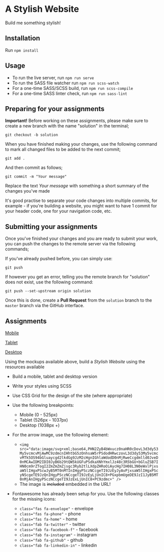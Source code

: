 # A Stylish Website

Build me something stylish!

## Installation

Run `npm install`

## Usage

- To run the live server, run `npm run serve`
- To run the SASS file watcher run `npm run scss-watch`
- For a one-time SASS/SCSS build, run `npm run scss-compile`
- For a one-time SASS linter check, run `npm run sass-lint`

## Preparing for your assignments

**Important!** Before working on these assignments, please make sure to create
a new branch with the name "solution" in the terminal;

`git checkout -b solution`

When you have finished making your changes, use the following command to mark all changed files
to be added to the next commit;

`git add .`

And then commit as follows;

`git commit -m "Your message"`

Replace the text _Your message_ with something a short summary of the changes you've made

It's good practise to separate your code changes into multiple commits,
for example - if you're building a website, you might want to have 1 commit for your header code,
one for your navigation code, etc.

## Submitting your assignments

Once you've finished your changes and you are ready to submit your work, you can push the changes
to the remote server via the following commands;

If you've already pushed before, you can simply use:

`git push`

If however you get an error, telling you the remote branch for "solution" does not exist, use the
following command:

`git push --set-upstream origin solution`

Once this is done, create a **Pull Request** from the `solution` branch to the `master` branch
via the GitHub interface.

## Assignments

[Mobile](./mobile-mockup.png)

[Tablet](./tablet-mockup.png)

[Desktop](./desktop-mockup.png)

Using the mockups available above, build a _Stylish Website_ using the resources available

+ Build a mobile, tablet and desktop version

+ Write your styles using SCSS

+ Use CSS Grid for the design of the site (where appropriate)

+ Use the following breakpoints:
    - Mobile (0 - 525px)
    - Tablet (526px - 1037px)
    - Desktop (1038px +)
    
+ For the arrow image, use the following element:
    - `<img src="data:image/svg+xml;base64,PHN2ZyB4bWxucz0naHR0cDovL3d3dy53My5vcmcvMjAwMC9zdmcnIHhtbG5zOnhsaW5rPSdodHRwczovL3d3dy53My5vcmcvMTk5OS94bGluaycgd2lkdGg9JzM2cHgnIGhlaWdodD0nMjRweCcgdmlld0JveD0nMCAwIDM2IDI0JyB6b29tQW5kUGFuPSdkaXNhYmxlJz48c3R5bGU+bGluZSB7IHN0cm9rZTogI2ZmZmZmZjsgc3Ryb2tlLXdpZHRoOiAycHg7IH08L3N0eWxlPjxsaW5lIHgxPScwJyB5MT0nMTInIHgyPSczNCcgeTI9JzEyJyAvPjxsaW5lIHgxPScyNScgeTE9JzQnIHgyPSczNCcgeTI9JzEyLjUnIC8+PGxpbmUgeDE9JzI1JyB5MT0nMjAnIHgyPSczNCcgeTI9JzExLjUnIC8+PC9zdmc+" />`
    - The image is ~~included~~ embedded in the URL!
    
+ Fontawesome has already been setup for you. Use the following classes for the missing icons:
    - `class="fas fa-envelope"` - envelope
    - `class="fas fa-phone"` - phone
    - `class="fas fa-home"` - home
    - `class="fab fa-twitter"` - twitter
    - `class="fab fa-facebook-f"` - facebook
    - `class="fab fa-instagram"` - instagram
    - `class="fab fa-github"` - github
    - `class="fab fa-linkedin-in"` - linkedin
    